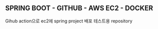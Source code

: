 ## SPRING BOOT - GITHUB - AWS EC2 - DOCKER 

Gihub action으로 ec2에 spring project 배포 테스트용 repository 
